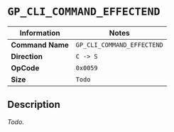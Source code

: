 # `GP_CLI_COMMAND_EFFECTEND`

| Information               | Notes |
|---                        |---    |
| **Command Name**          | `GP_CLI_COMMAND_EFFECTEND` |
| **Direction**             | `C -> S` |
| **OpCode**                | `0x0059` |
| **Size**                  | `Todo` |

## Description

_Todo._
